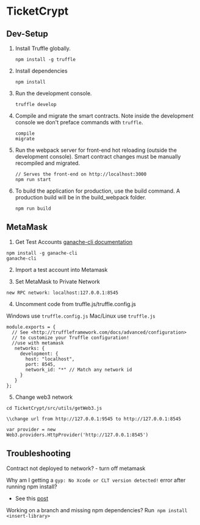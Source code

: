 # TicketCrypt 


## Dev-Setup

1. Install Truffle globally.

    ```
    npm install -g truffle
    ```

2. Install dependencies
    
    ```
    npm install
    ```

3. Run the development console.
	
	```
    truffle develop
    ```

4. Compile and migrate the smart contracts. Note inside the development console we don't preface commands with `truffle`.
    
    ```
    compile
    migrate
    ```

5. Run the webpack server for front-end hot reloading (outside the development console). Smart contract changes must be manually recompiled and migrated.
    
    ```
    // Serves the front-end on http://localhost:3000
    npm run start
    ```

6. To build the application for production, use the build command. A production build will be in the build_webpack folder.
    
    ```
    npm run build
    ```

## MetaMask

1. Get Test Accounts
[ganache-cli documentation](https://github.com/trufflesuite/ganache-cli)

```
npm install -g ganache-cli
ganache-cli
```

2. Import a test account into Metamask

3. Set MetaMask to Private Network

```
new RPC network: localhost:127.0.0.1:8545
```

4. Uncomment code from truffle.js/truffle.config.js

Windows use ```truffle.config.js```
Mac/Linux use ```truffle.js```

```
module.exports = {
  // See <http://truffleframework.com/docs/advanced/configuration>
  // to customize your Truffle configuration!
  //use with metamask
   networks: {
     development: {
       host: "localhost",
       port: 8545,
       network_id: "*" // Match any network id
     }
   }
};
```
5. Change web3 network

```
cd TicketCrypt/src/utils/getWeb3.js

\\change url from http://127.0.0.1:9545 to http://127.0.0.1:8545

var provider = new Web3.providers.HttpProvider('http://127.0.0.1:8545')
```

## Troubleshooting

Contract not deployed to network? - turn off metamask

Why am I getting a `gyp: No Xcode or CLT version detected!` error after running npm install? 
- See this [post](https://stackoverflow.com/questions/27665426/trying-to-install-bcrypt-into-node-project-node-set-up-issues)

Working on a branch and missing npm dependencies?
Run  `npm install <insert-library>`

